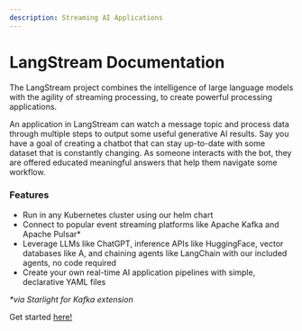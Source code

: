 ```yaml
---
description: Streaming AI Applications
---
```


# LangStream Documentation

The LangStream project combines the intelligence of large language models with the agility of streaming processing, to create powerful processing applications.

An application in LangStream can watch a message topic and process data through multiple steps to output some useful generative AI results. Say you have a goal of creating a chatbot that can stay up-to-date with some dataset that is constantly changing. As someone interacts with the bot, they are offered educated meaningful answers that help them navigate some workflow.

### Features

* Run in any Kubernetes cluster using our helm chart
* Connect to popular event streaming platforms like Apache Kafka and Apache Pulsar\*
* Leverage LLMs like ChatGPT, inference APIs like HuggingFace, vector databases like A, and chaining agents like LangChain with our included agents, no code required
* Create your own real-time AI application pipelines with simple, declarative YAML files

_\*via Starlight for Kafka extension_

Get started [here!](installation/kubernetes.md)
